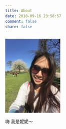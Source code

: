 ```yaml
---
title: About
date: 2018-09-16 23:58:57
comment: false
share: false
---
```


<img src="/images/AboutNininanaa.jpg" width="35%" />

嗨
我是妮妮～
